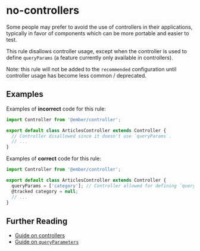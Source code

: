# no-controllers

Some people may prefer to avoid the use of controllers in their applications, typically in favor of components which can be more portable and easier to test.

This rule disallows controller usage, except when the controller is used to define `queryParams` (a feature currently only available in controllers).

Note: this rule will not be added to the `recommended` configuration until controller usage has become less common / deprecated.

## Examples

Examples of **incorrect** code for this rule:

```js
import Controller from '@ember/controller';

export default class ArticlesController extends Controller {
  // Controller disallowed since it doesn't use `queryParams`.
  // ...
}
```

Examples of **correct** code for this rule:

```js
import Controller from '@ember/controller';

export default class ArticlesController extends Controller {
  queryParams = ['category']; // Controller allowed for defining `queryParams`.
  @tracked category = null;
  // ...
}
```

## Further Reading

- [Guide on controllers](https://guides.emberjs.com/release/routing/controllers/)
- [Guide on `queryParameters`](https://guides.emberjs.com/release/routing/query-params/)

